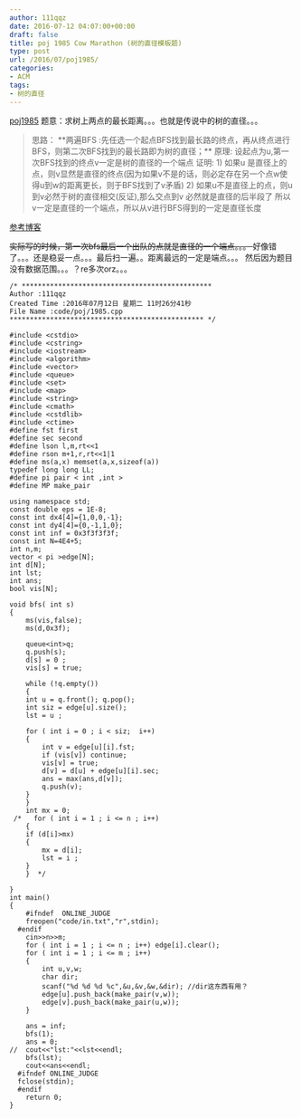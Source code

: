 ```yaml
---
author: 111qqz
date: 2016-07-12 04:07:00+00:00
draft: false
title: poj 1985 Cow Marathon (树的直径模板题)
type: post
url: /2016/07/poj1985/
categories:
- ACM
tags:
- 树的直径
---
```


[poj1985](http://poj.org/problem?id=1985)
题意：求树上两点的最长距离。。。也就是传说中的树的直径。。。


<blockquote>思路： **两遍BFS :先任选一个起点BFS找到最长路的终点，再从终点进行BFS，则第二次BFS找到的最长路即为树的直径；**
原理: 设起点为u,第一次BFS找到的终点v一定是树的直径的一个端点
证明: 1) 如果u 是直径上的点，则v显然是直径的终点(因为如果v不是的话，则必定存在另一个点w使得u到w的距离更长，则于BFS找到了v矛盾)
2) 如果u不是直径上的点，则u到v必然于树的直径相交(反证),那么交点到v 必然就是直径的后半段了
所以v一定是直径的一个端点，所以从v进行BFS得到的一定是直径长度</blockquote>




[参考博客](http://www.cnblogs.com/hanyulcf/archive/2010/10/23/tree_radius.html)



<del>实际写的时候，第一次bfs最后一个出队的点就是直径的一个端点。。。
</del>
好像错了。。。还是稳妥一点。。。最后扫一遍。。距离最远的一定是端点。。。
然后因为题目没有数据范围。。。？re多次orz。。。




 

    
    /* ***********************************************
    Author :111qqz
    Created Time :2016年07月12日 星期二 11时26分41秒
    File Name :code/poj/1985.cpp
    ************************************************ */
    
    #include <cstdio>
    #include <cstring>
    #include <iostream>
    #include <algorithm>
    #include <vector>
    #include <queue>
    #include <set>
    #include <map>
    #include <string>
    #include <cmath>
    #include <cstdlib>
    #include <ctime>
    #define fst first
    #define sec second
    #define lson l,m,rt<<1
    #define rson m+1,r,rt<<1|1
    #define ms(a,x) memset(a,x,sizeof(a))
    typedef long long LL;
    #define pi pair < int ,int >
    #define MP make_pair
    
    using namespace std;
    const double eps = 1E-8;
    const int dx4[4]={1,0,0,-1};
    const int dy4[4]={0,-1,1,0};
    const int inf = 0x3f3f3f3f;
    const int N=4E4+5;
    int n,m;
    vector < pi >edge[N];
    int d[N];
    int lst;
    int ans;
    bool vis[N];
    
    void bfs( int s)
    {
        ms(vis,false);
        ms(d,0x3f);
        
        queue<int>q;
        q.push(s);
        d[s] = 0 ;
        vis[s] = true;
    
        while (!q.empty())
        {
    	int u = q.front(); q.pop();
    	int siz = edge[u].size();
    	lst = u ;
    
    	for ( int i = 0 ; i < siz;  i++)
    	{
    	    int v = edge[u][i].fst;
    	    if (vis[v]) continue;
    	    vis[v] = true;
    	    d[v] = d[u] + edge[u][i].sec;
    	    ans = max(ans,d[v]);
    	    q.push(v);
    	}
        }
        int mx = 0;
     /*   for ( int i = 1 ; i <= n ; i++)
        {
    	if (d[i]>mx)
    	{
    	    mx = d[i];
    	    lst = i ;
    	}
        }  */
    
    }
    int main()
    {
    	#ifndef  ONLINE_JUDGE 
    	freopen("code/in.txt","r",stdin);
      #endif
    	cin>>n>>m;
    	for ( int i = 1 ; i <= n ; i++) edge[i].clear();
    	for ( int i = 1 ; i <= m ; i++)
    	{
    	    int u,v,w;
    	    char dir;
    	    scanf("%d %d %d %c",&u,&v,&w,&dir); //dir这东西有用？
    	    edge[u].push_back(make_pair(v,w));
    	    edge[v].push_back(make_pair(u,w));
    	}
    
    	ans = inf;
    	bfs(1);
    	ans = 0;
    //	cout<<"lst:"<<lst<<endl;
    	bfs(lst);
    	cout<<ans<<endl;
      #ifndef ONLINE_JUDGE  
      fclose(stdin);
      #endif
        return 0;
    }
    



